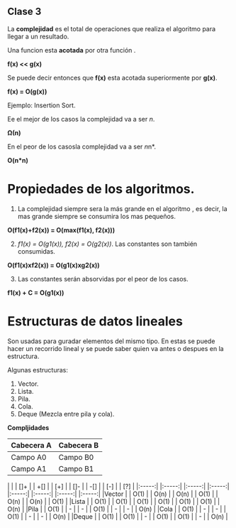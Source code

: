 ## Clase 3

La **complejidad** es el total de operaciones que realiza el algoritmo para llegar
a un resultado.

Una funcion esta **acotada** por otra función .

**f(x) << g(x)**

Se puede decir entonces que **f(x)** esta acotada superiormente por **g(x)**.

**f(x) = O(g(x))**

Ejemplo: Insertion Sort.

Ee el mejor de los casos la complejidad va a ser *n*.

**Ω(n)**

En el peor de los casosla complejidad va a ser *n*n*.

**O(n*n)**

# Propiedades de los algoritmos.

1. La complejidad siempre sera la más grande en el algoritmo , es decir, la mas
grande siempre se consumira los mas pequeños.

**O(f1(x)+f2(x)) = O(max(f1(x), f2(x)))**

2. *f1(x) = O(g1(x)), f2(x) = O(g2(x))*. Las constantes son también consumidas.

**O(f1(x)xf2(x)) = O(g1(x)xg2(x))**

3. Las constantes serán absorvidas por el peor de los casos.

**f1(x) + C = O(g1(x))**

# Estructuras de datos lineales

Son usadas para guradar elementos del mismo tipo. En estas se puede hacer un recorrido
lineal y se puede saber quien va antes o despues en la estructura.

Algunas estructuras:

1. Vector.
2. Lista.
3. Pila.
4. Cola.
5. Deque (Mezcla entre pila y cola).

**Compljidades**

Cabecera A | Cabecera B
-- | --
Campo A0 | Campo B0
Campo A1 | Campo B1

|       | |  []+  | |  +[]  | |  [+]  | |  []-  | |  -[]  | |  [-]  | |  [?]  |
|:-----:| |:-----:| |:-----:| |:-----:| |:-----:| |:-----:| |:-----:| |:-----:|
|Vector | | O(1)  | | O(n)  | | O(n)  | | O(1)  | | O(n)  | | O(n)  | | O(1)  |
|Lista  | | O(1)  | | O(1)  | | O(1)  | | O(1)  | | O(1)  | | O(1)  | | O(n)  |
|Pila   | | O(1)  | |   -   | |   -   | | O(1)  | |   -   | |   -   | | O(n)  |
|Cola   | | O(1)  | |   -   | |   -   | | O(1)  | |   -   | |   -   | | O(n)  |
|Deque  | | O(1)  | | O(1)  | |   -   | | O(1)  | | O(1)  | |   -   | | O(n)  |
